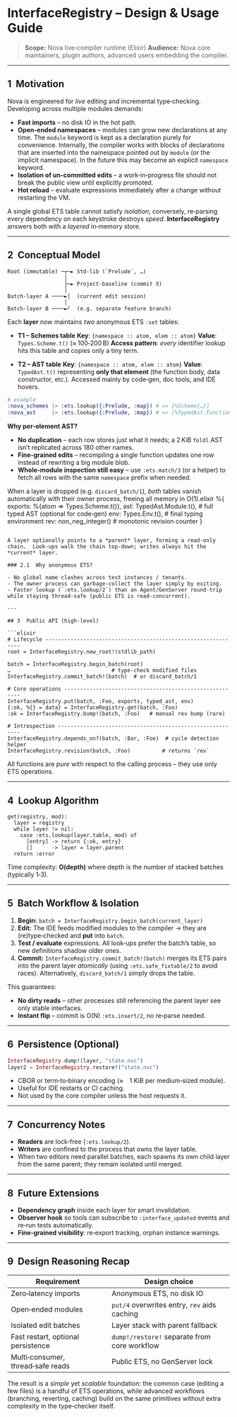# InterfaceRegistry – Design & Usage Guide

> **Scope:** Nova live‑compiler runtime (Elixir)
> **Audience:** Nova core maintainers, plugin authors, advanced users embedding the compiler.

---

## 1  Motivation

Nova is engineered for *live* editing and incremental type‑checking.  Developing across multiple modules demands:

* **Fast imports** – no disk IO in the hot path.
* **Open‑ended namespaces** – modules can grow new declarations at any time.
  The `module` keyword is kept as a declaration purely for convenience.
  Internally, the compiler works with blocks of declarations that are inserted
  into the namespace pointed out by `module` (or the implicit namespace).
  In the future this may become an explicit `namespace` keyword.
* **Isolation of un‑committed edits** – a work‑in‑progress file should not break the public view until explicitly promoted.
* **Hot reload** – evaluate expressions immediately after a change without restarting the VM.

A single global ETS table cannot satisfy *isolation*; conversely, re‑parsing every dependency on each keystroke destroys *speed*.  **InterfaceRegistry** answers both with a *layered* in‑memory store.

---

## 2  Conceptual Model

```
Root (immutable) ─┬─► Std‑lib (`Prelude`, …)
                  │
                  ├─► Project‑baseline (commit X)
                  │
Batch‑layer A ────►│  (current edit session)
                  │
Batch‑layer B ────►┘  (e.g. separate feature branch)
```

Each **layer** now maintains *two* anonymous ETS `:set` tables:

* **T1 – Schemes table**
  **Key**: `{namespace :: atom, elem :: atom}`
  **Value**: `Types.Scheme.t()`  (≈ 100‑200 B)
  **Access pattern**: *every* identifier lookup hits this table and copies only a tiny term.

* **T2 – AST table**
  **Key**: `{namespace :: atom, elem :: atom}`
  **Value**: `TypedAst.t()` representing **only that element** (the function body, data constructor, etc.).
  Accessed mainly by code‑gen, doc tools, and IDE hovers.

```elixir
# example
:nova_schemes |> :ets.lookup({:Prelude, :map}) # => [%Scheme{…}]
:nova_ast     |> :ets.lookup({:Prelude, :map}) # => [%TypedAst.FunctionDeclaration{…}]
```

**Why per‑element AST?**

* **No duplication** – each row stores just what it needs; a 2 KiB `foldl` AST isn’t replicated across 180 other names.
* **Fine‑grained edits** – recompiling a single function updates one row instead of rewriting a big module blob.
* **Whole‑module inspection still easy** – use `:ets.match/3` (or a helper) to fetch all rows with the same `namespace` prefix when needed.

When a layer is dropped (e.g. `discard_batch/1`), *both* tables vanish automatically with their owner process, freeing all memory in O(1).elixir
%{
exports: %{atom => Types.Scheme.t()},
ast: TypedAst.Module.t(),          # full typed AST (optional for code‑gen)
env: Types.Env.t(),               # final typing environment
rev: non\_neg\_integer()            # monotonic revision counter
}

````

A layer optionally points to a *parent* layer, forming a read‑only chain.  Look‑ups walk the chain top‑down; writes always hit the *current* layer.

### 2.1  Why anonymous ETS?

- No global name clashes across test instances / tenants.
- The owner process can garbage‑collect the layer simply by exiting.
- Faster lookup (`:ets.lookup/2`) than an Agent/GenServer round‑trip while staying thread‑safe (public ETS is read‑concurrent).

---

## 3  Public API (high‑level)

```elixir
# Lifecycle --------------------------------------------------------------
root = InterfaceRegistry.new_root!(stdlib_path)

batch = InterfaceRegistry.begin_batch(root)
…                                # type‑check modified files
InterfaceRegistry.commit_batch!(batch)  # or discard_batch/1

# Core operations --------------------------------------------------------
InterfaceRegistry.put(batch, :Foo, exports, typed_ast, env)
{:ok, %{} = data} = InterfaceRegistry.get(batch, :Foo)
:ok = InterfaceRegistry.bump!(batch, :Foo)   # manual rev bump (rare)

# Introspection ----------------------------------------------------------
InterfaceRegistry.depends_on?(batch, :Bar, :Foo)  # cycle detection helper
InterfaceRegistry.revision(batch, :Foo)          # returns `rev`
````

All functions are *pure* with respect to the calling process – they use only ETS operations.

---

## 4  Lookup Algorithm

```text
get(registry, mod):
  layer = registry
  while layer != nil:
    case :ets.lookup(layer.table, mod) of
      [entry] -> return {:ok, entry}
      []      -> layer = layer.parent
  return :error
```

Time complexity: **O(depth)** where depth is the number of stacked batches (typically 1‑3).

---

## 5  Batch Workflow & Isolation

1. **Begin:** `batch = InterfaceRegistry.begin_batch(current_layer)`
2. **Edit:** The IDE feeds modified modules to the compiler → they are (re)type‑checked and **put** into `batch`.
3. **Test / evaluate** expressions.  All look‑ups prefer the batch’s table, so new definitions shadow older ones.
4. **Commit:** `InterfaceRegistry.commit_batch!(batch)` merges its ETS pairs into the parent layer *atomically* (using `:ets.safe_fixtable/2` to avoid races).  Alternatively, `discard_batch/1` simply drops the table.

This guarantees:

* **No dirty reads** – other processes still referencing the parent layer see only stable interfaces.
* **Instant flip** – commit is O(N) `:ets.insert/2`, no re‑parse needed.

---

## 6  Persistence (Optional)

```elixir
InterfaceRegistry.dump!(layer, "state.nvc")
layer2 = InterfaceRegistry.restore!("state.nvc")
```

* CBOR or term‑to‑binary encoding (≈ 1 KiB per medium‑sized module).
* Useful for IDE restarts or CI caching.
* Not used by the core compiler unless the host requests it.

---

## 7  Concurrency Notes

* **Readers** are lock‑free (`:ets.lookup/2`).
* **Writers** are confined to the process that owns the layer table.
* When two editors need parallel batches, each spawns its own child layer from the same parent; they remain isolated until merged.

---

## 8  Future Extensions

* **Dependency graph** inside each layer for smart invalidation.
* **Observer hook** so tools can subscribe to `:interface_updated` events and re‑run tests automatically.
* **Fine‑grained visibility**: re‑export tracking, orphan instance warnings.

---

## 9  Design Reasoning Recap

| Requirement                        | Design choice                                |
| ---------------------------------- | -------------------------------------------- |
| Zero‑latency imports               | Anonymous ETS, no disk IO                    |
| Open‑ended modules                 | `put/4` overwrites entry, `rev` aids caching |
| Isolated edit batches              | Layer stack with parent fallback             |
| Fast restart, optional persistence | `dump!/restore!` separate from core workflow |
| Multi‑consumer, thread‑safe reads  | Public ETS, no GenServer lock                |

The result is a *simple* yet *scalable* foundation: the common case (editing a few files) is a handful of ETS operations, while advanced workflows (branching, reverting, caching) build on the same primitives without extra complexity in the type‑checker itself.
